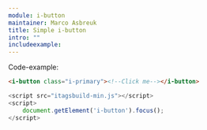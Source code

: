 ```yaml
---
module: i-button
maintainer: Marco Asbreuk
title: Simple i-button
intro: ""
includeexample:
---
```


<div>
<i-button class="i-primary"><!--Click me--></i-button>
</div>

<script src="../../dist/itagsbuild-min.js"></script>
<script>
    document.getElement('i-button').focus();
</script>

<p class="spaced">Code-example:</p>


```html
<i-button class="i-primary"><!--Click me--></i-button>
```

```js
<script src="itagsbuild-min.js"></script>
<script>
    document.getElement('i-button').focus();
</script>
```